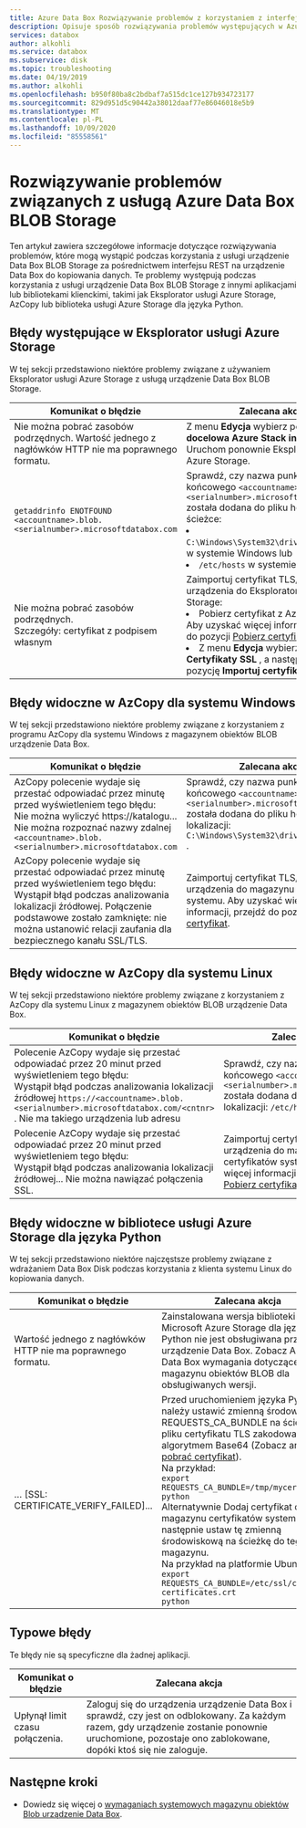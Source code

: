 ```yaml
---
title: Azure Data Box Rozwiązywanie problemów z korzystaniem z interfejsu REST | Microsoft Docs
description: Opisuje sposób rozwiązywania problemów występujących w Azure Data Box, gdy kopiowanie danych odbywa się za pośrednictwem interfejsu REST.
services: databox
author: alkohli
ms.service: databox
ms.subservice: disk
ms.topic: troubleshooting
ms.date: 04/19/2019
ms.author: alkohli
ms.openlocfilehash: b950f80ba8c2bdbaf7a515dc1ce127b934723177
ms.sourcegitcommit: 829d951d5c90442a38012daaf77e86046018e5b9
ms.translationtype: MT
ms.contentlocale: pl-PL
ms.lasthandoff: 10/09/2020
ms.locfileid: "85558561"
---
```

# <a name="troubleshoot-issues-related-to-azure-data-box-blob-storage"></a>Rozwiązywanie problemów związanych z usługą Azure Data Box BLOB Storage

Ten artykuł zawiera szczegółowe informacje dotyczące rozwiązywania problemów, które mogą wystąpić podczas korzystania z usługi urządzenie Data Box BLOB Storage za pośrednictwem interfejsu REST na urządzenie Data Box do kopiowania danych. Te problemy występują podczas korzystania z usługi urządzenie Data Box BLOB Storage z innymi aplikacjami lub bibliotekami klienckimi, takimi jak Eksplorator usługi Azure Storage, AzCopy lub biblioteka usługi Azure Storage dla języka Python.

## <a name="errors-seen-in-azure-storage-explorer"></a>Błędy występujące w Eksplorator usługi Azure Storage

W tej sekcji przedstawiono niektóre problemy związane z używaniem Eksplorator usługi Azure Storage z usługą urządzenie Data Box BLOB Storage.

|Komunikat o błędzie  |Zalecana akcja |
|---------|---------|
|Nie można pobrać zasobów podrzędnych. Wartość jednego z nagłówków HTTP nie ma poprawnego formatu.|Z menu **Edycja** wybierz pozycję **docelowa Azure Stack interfejsy API**. <br>Uruchom ponownie Eksplorator usługi Azure Storage.|
|`getaddrinfo ENOTFOUND <accountname>.blob.<serialnumber>.microsoftdatabox.com` |Sprawdź, czy nazwa punktu końcowego `<accountname>.blob.<serialnumber>.microsoftdatabox.com` została dodana do pliku hosts w tej ścieżce: <li>`C:\Windows\System32\drivers\etc\hosts` w systemie Windows lub </li><li> `/etc/hosts` w systemie Linux.</li>|
|Nie można pobrać zasobów podrzędnych. <br>Szczegóły: certyfikat z podpisem własnym |Zaimportuj certyfikat TLS/SSL dla urządzenia do Eksplorator usługi Azure Storage: <li>Pobierz certyfikat z Azure Portal. Aby uzyskać więcej informacji, przejdź do pozycji [Pobierz certyfikat](data-box-deploy-copy-data-via-rest.md#download-certificate).</li><li>Z menu **Edycja** wybierz pozycję **Certyfikaty SSL** , a następnie wybierz pozycję **Importuj certyfikaty**.</li>|

## <a name="errors-seen-in-azcopy-for-windows"></a>Błędy widoczne w AzCopy dla systemu Windows

W tej sekcji przedstawiono niektóre problemy związane z korzystaniem z programu AzCopy dla systemu Windows z magazynem obiektów BLOB urządzenie Data Box.

|Komunikat o błędzie  |Zalecana akcja |
|---------|---------|
|AzCopy polecenie wydaje się przestać odpowiadać przez minutę przed wyświetleniem tego błędu: <br>Nie można wyliczyć https://katalogu... Nie można rozpoznać nazwy zdalnej `<accountname>.blob.<serialnumber>.microsoftdatabox.com`|Sprawdź, czy nazwa punktu końcowego `<accountname>.blob.<serialnumber>.microsoftdatabox.com` została dodana do pliku hosts w lokalizacji: `C:\Windows\System32\drivers\etc\hosts` .|
|AzCopy polecenie wydaje się przestać odpowiadać przez minutę przed wyświetleniem tego błędu: <br>Wystąpił błąd podczas analizowania lokalizacji źródłowej. Połączenie podstawowe zostało zamknięte: nie można ustanowić relacji zaufania dla bezpiecznego kanału SSL/TLS.|Zaimportuj certyfikat TLS/SSL dla urządzenia do magazynu certyfikatów systemu. Aby uzyskać więcej informacji, przejdź do pozycji [Pobierz certyfikat](data-box-deploy-copy-data-via-rest.md#download-certificate).|


## <a name="errors-seen-in-azcopy-for-linux"></a>Błędy widoczne w AzCopy dla systemu Linux

W tej sekcji przedstawiono niektóre problemy związane z korzystaniem z AzCopy dla systemu Linux z magazynem obiektów BLOB urządzenie Data Box.

|Komunikat o błędzie  |Zalecana akcja |
|---------|---------|
|Polecenie AzCopy wydaje się przestać odpowiadać przez 20 minut przed wyświetleniem tego błędu: <br>Wystąpił błąd podczas analizowania lokalizacji źródłowej `https://<accountname>.blob.<serialnumber>.microsoftdatabox.com/<cntnr>` . Nie ma takiego urządzenia lub adresu|Sprawdź, czy nazwa punktu końcowego `<accountname>.blob.<serialnumber>.microsoftdatabox.com` została dodana do pliku hosts w lokalizacji: `/etc/hosts` .|
|Polecenie AzCopy wydaje się przestać odpowiadać przez 20 minut przed wyświetleniem tego błędu: <br>Wystąpił błąd podczas analizowania lokalizacji źródłowej... Nie można nawiązać połączenia SSL.|Zaimportuj certyfikat TLS/SSL dla urządzenia do magazynu certyfikatów systemu. Aby uzyskać więcej informacji, przejdź do pozycji [Pobierz certyfikat](data-box-deploy-copy-data-via-rest.md#download-certificate).|

## <a name="errors-seen-in-azure-storage-library-for-python"></a>Błędy widoczne w bibliotece usługi Azure Storage dla języka Python

W tej sekcji przedstawiono niektóre najczęstsze problemy związane z wdrażaniem Data Box Disk podczas korzystania z klienta systemu Linux do kopiowania danych.

|Komunikat o błędzie  |Zalecana akcja |
|---------|---------|
|Wartość jednego z nagłówków HTTP nie ma poprawnego formatu. |Zainstalowana wersja biblioteki Microsoft Azure Storage dla języka Python nie jest obsługiwana przez urządzenie Data Box. Zobacz Azure Data Box wymagania dotyczące magazynu obiektów BLOB dla obsługiwanych wersji.|
|… [SSL: CERTIFICATE_VERIFY_FAILED]...|Przed uruchomieniem języka Python należy ustawić zmienną środowiskową REQUESTS_CA_BUNDLE na ścieżkę pliku certyfikatu TLS zakodowanego algorytmem Base64 (Zobacz artykuł jak [pobrać certyfikat](data-box-deploy-copy-data-via-rest.md#download-certificate)). <br>Na przykład:<br>`export REQUESTS_CA_BUNDLE=/tmp/mycert.cer` <br>`python` <br>Alternatywnie Dodaj certyfikat do magazynu certyfikatów systemu, a następnie ustaw tę zmienną środowiskową na ścieżkę do tego magazynu. <br> Na przykład na platformie Ubuntu: <br>`export REQUESTS_CA_BUNDLE=/etc/ssl/certs/ca-certificates.crt` <br>`python`|


## <a name="common-errors"></a>Typowe błędy

Te błędy nie są specyficzne dla żadnej aplikacji.

|Komunikat o błędzie  |Zalecana akcja |
|---------|---------|
|Upłynął limit czasu połączenia. |Zaloguj się do urządzenia urządzenie Data Box i sprawdź, czy jest on odblokowany. Za każdym razem, gdy urządzenie zostanie ponownie uruchomione, pozostaje ono zablokowane, dopóki ktoś się nie zaloguje.|

## <a name="next-steps"></a>Następne kroki

- Dowiedz się więcej o [wymaganiach systemowych magazynu obiektów Blob urządzenie Data Box](data-box-system-requirements-rest.md).
